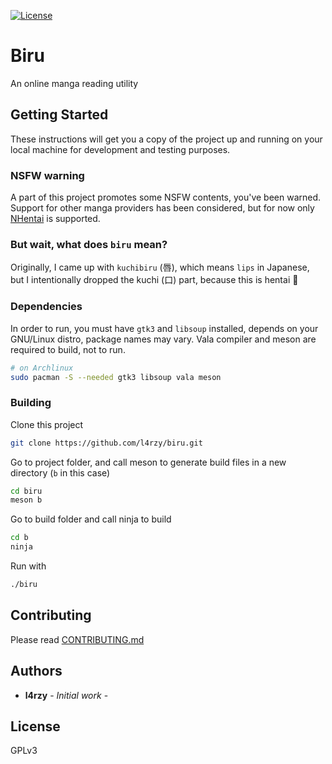 [![License](https://img.shields.io/github/license/l4rzy/biru?color=green)](https://raw.githubusercontent.com/l4rzy/biru/master/LICENSE)

# Biru

An online manga reading utility

## Getting Started

These instructions will get you a copy of the project up and running on your local machine for development and testing purposes.

### NSFW warning

A part of this project promotes some NSFW contents, you've been warned. Support for other manga providers has been considered, but for now only [NHentai](https://nhentai.net) is supported.

### But wait, what does `biru` mean?

Originally, I came up with `kuchibiru` (唇), which means `lips` in Japanese, but I intentionally dropped the kuchi (口) part, because this is hentai 🤫

### Dependencies

In order to run, you must have `gtk3` and `libsoup` installed, depends on your GNU/Linux distro, package names may vary. Vala compiler and meson are required to build, not to run.

```sh
# on Archlinux
sudo pacman -S --needed gtk3 libsoup vala meson
```

### Building

Clone this project

```sh
git clone https://github.com/l4rzy/biru.git
```

Go to project folder, and call meson to generate build files in a new directory (`b` in this case)

```sh
cd biru
meson b
```

Go to build folder and call ninja to build

```sh
cd b
ninja
```

Run with

```sh
./biru
```

## Contributing

Please read [CONTRIBUTING.md](CONTRIBUTING.md)

## Authors

* **l4rzy** - *Initial work* -

## License

GPLv3
